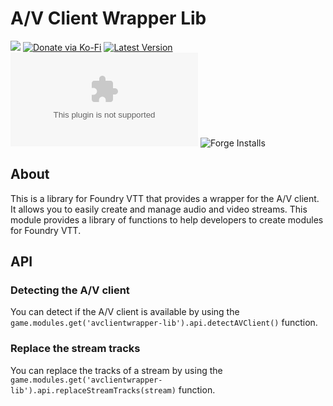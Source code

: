 # A/V Client Wrapper Lib

![](https://img.shields.io/badge/Foundry-v11-informational)
[![Donate via Ko-Fi](https://img.shields.io/badge/donate-ko--fi-red.svg?logo=ko-fi)](https://ko-fi.com/darkmoor) [![Latest Version](https://img.shields.io/github/v/tag/patrickporto/avclientwrapper-lib?label=version)](https://github.com/patrickporto/avclientwrapper-lib/releases) [![Download Count](https://img.shields.io/github/downloads/patrickporto/avclientwrapper-lib/latest/avclientwrapper-lib.zip)](https://github.com/patrickporto/avclientwrapper-lib/releases)
![Forge Installs](https://img.shields.io/badge/dynamic/json?label=Forge%20Installs&query=package.installs&suffix=%25&url=https%3A%2F%2Fforge-vtt.com%2Fapi%2Fbazaar%2Fpackage%2Favclientwrapper-lib&colorB=4aa94a)

## About

This is a library for Foundry VTT that provides a wrapper for the A/V client. It allows you to easily create and manage audio and video streams. This module provides a library of functions to help developers to create modules for Foundry VTT.

## API

### Detecting the A/V client

You can detect if the A/V client is available by using the `game.modules.get('avclientwrapper-lib').api.detectAVClient()` function.

### Replace the stream tracks

You can replace the tracks of a stream by using the `game.modules.get('avclientwrapper-lib').api.replaceStreamTracks(stream)` function.
